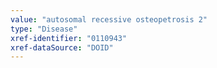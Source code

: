 ```yaml
---
value: "autosomal recessive osteopetrosis 2"
type: "Disease"
xref-identifier: "0110943"
xref-dataSource: "DOID"
---
```

